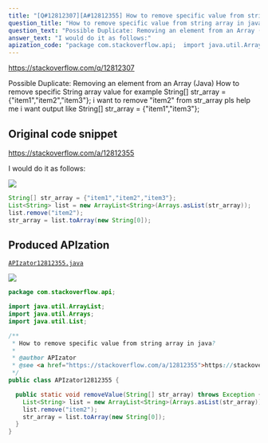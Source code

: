 ```yaml
---
title: "[Q#12812307][A#12812355] How to remove specific value from string array in java?"
question_title: "How to remove specific value from string array in java?"
question_text: "Possible Duplicate: Removing an element from an Array (Java) How to remove specific String array value for example String[] str_array = {\"item1\",\"item2\",\"item3\"}; i want to remove \"item2\" from str_array pls help me i want output like String[] str_array = {\"item1\",\"item3\"};"
answer_text: "I would do it as follows:"
apization_code: "package com.stackoverflow.api;  import java.util.ArrayList; import java.util.Arrays; import java.util.List;  /**  * How to remove specific value from string array in java?  *  * @author APIzator  * @see <a href=\"https://stackoverflow.com/a/12812355\">https://stackoverflow.com/a/12812355</a>  */ public class APIzator12812355 {    public static void removeValue(String[] str_array) throws Exception {     List<String> list = new ArrayList<String>(Arrays.asList(str_array));     list.remove(\"item2\");     str_array = list.toArray(new String[0]);   } }"
---
```


https://stackoverflow.com/q/12812307

Possible Duplicate:
Removing an element from an Array (Java)
How to remove specific String array value for example
String[] str_array = {&quot;item1&quot;,&quot;item2&quot;,&quot;item3&quot;};
i want to remove &quot;item2&quot; from str_array pls help me i want output like
String[] str_array = {&quot;item1&quot;,&quot;item3&quot;};



## Original code snippet

https://stackoverflow.com/a/12812355

I would do it as follows:

<div class="code-logo"><img src="/stackoverflow.png" /></div>

```java
String[] str_array = {"item1","item2","item3"};
List<String> list = new ArrayList<String>(Arrays.asList(str_array));
list.remove("item2");
str_array = list.toArray(new String[0]);
```

## Produced APIzation

[`APIzator12812355.java`](https://github.com/pasqualesalza/apization-temp-data/raw/master/search/APIzator12812355.java)

<div class="code-logo"><img src="/apizator.png" /></div>

```java
package com.stackoverflow.api;

import java.util.ArrayList;
import java.util.Arrays;
import java.util.List;

/**
 * How to remove specific value from string array in java?
 *
 * @author APIzator
 * @see <a href="https://stackoverflow.com/a/12812355">https://stackoverflow.com/a/12812355</a>
 */
public class APIzator12812355 {

  public static void removeValue(String[] str_array) throws Exception {
    List<String> list = new ArrayList<String>(Arrays.asList(str_array));
    list.remove("item2");
    str_array = list.toArray(new String[0]);
  }
}

```